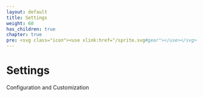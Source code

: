 ```yaml
---
layout: default
title: Settings
weight: 60
has_children: true
chapter: true
pre: <svg class="icon"><use xlink:href="/sprite.svg#gear"></use></svg>
---
```


# Settings

Configuration and Customization

